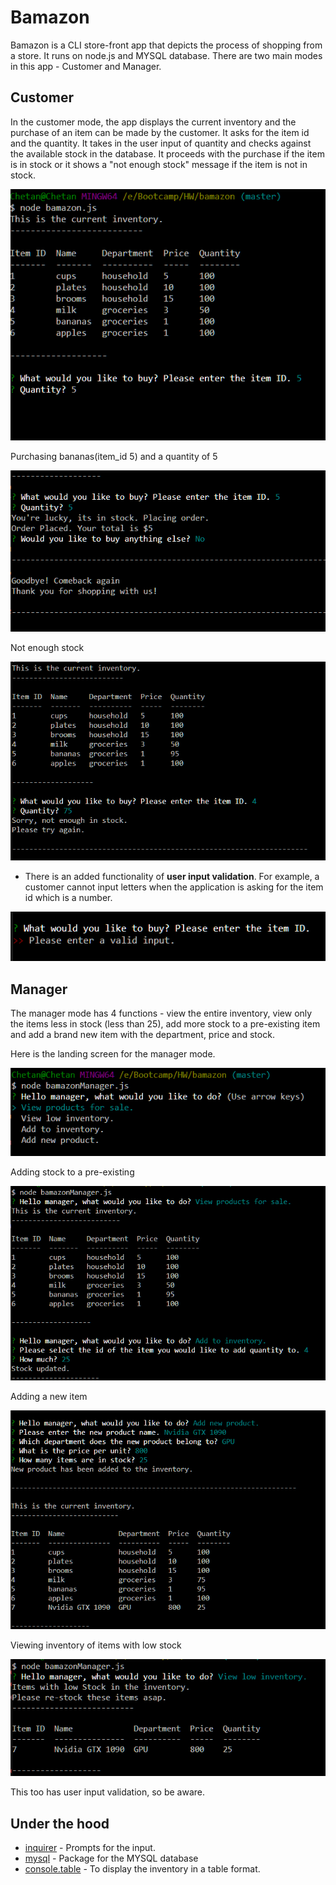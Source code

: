 # Bamazon
Bamazon is a CLI store-front app that depicts the process of shopping from a store. It runs on node.js and MYSQL database. There are two main modes in this app - Customer and Manager.

## Customer
In the customer mode, the app displays the current inventory and the purchase of an item can be made by the customer. It asks for the item id and the quantity. It takes in the user input of quantity and checks against the available stock in the database. It proceeds with the purchase if the item is in stock or it shows a "not enough stock" message if the item is not in stock.

![Alt text](screenshots/1.PNG)

Purchasing bananas(item_id 5) and a quantity of 5

![Alt text](screenshots/2.PNG)

Not enough stock

![Alt text](screenshots/3.PNG)

* There is an added functionality of **user input validation**. For example, a customer cannot input letters when the application is asking for the item id which is a number.

![Alt text](screenshots/validity_check.PNG)

## Manager
The manager mode has 4 functions - view the entire inventory, view only the items less in stock (less than 25), add more stock to a pre-existing item and add a brand new item with the department, price and stock.

Here is the landing screen for the manager mode.

![Alt text](screenshots/manager1.PNG)

Adding stock to a pre-existing

![Alt text](screenshots/managerAddINV.PNG)

Adding a new item

![Alt text](screenshots/managerNewProduct.PNG)

Viewing inventory of items with low stock

![Alt text](screenshots/manageLowStock.PNG)

This too has user input validation, so be aware.

## Under the hood

* [inquirer](https://www.npmjs.com/package/inquirer) - Prompts for the input.
* [mysql](https://www.npmjs.com/package/mysql) - Package for the MYSQL database
* [console.table](https://www.npmjs.com/package/console.table) - To display the inventory in a table format.
